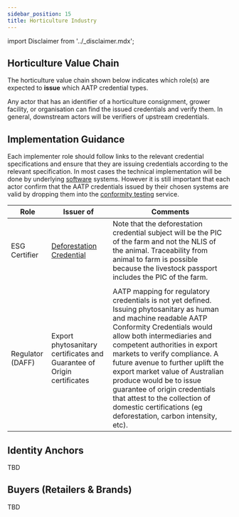 ```yaml
---
sidebar_position: 15
title: Horticulture Industry
---
```


import Disclaimer from '../\_disclaimer.mdx';

<Disclaimer />


## Horticulture Value Chain

The horticulture value chain shown below indicates which role(s) are expected to **issue** which AATP credential types. 



Any actor that has an identifier of a horticulture consignment, grower facility, or organisation can find the issued credentials and verify them.  In general, downstream actors will be verifiers of upstream credentials. 

## Implementation Guidance

Each implementer role should follow links to the relevant credential specifications and ensure that they are issuing credentials according to the relevant specification. In most cases the technical implementation will be done by underlying [software](../register/Software) systems. However it is still important that each actor confirm that the AATP credentials issued by their chosen systems are valid by dropping them into the [conformity testing](ConformityTesting) service. 

|Role|Issuer of|Comments|
|--|--|--|
|ESG Certifier|[Deforestation Credential](../specification/ConformityCredential#deforestation-credential)|Note that the deforestation credential subject will be the PIC of the farm and not the NLIS of the animal. Traceability from animal to farm is possible because the livestock passport includes the PIC of the farm. |
| | |
|Regulator (DAFF)|Export phytosanitary certificates and Guarantee of Origin certificates|AATP mapping for regulatory credentials is not yet defined. Issuing phytosanitary as human and machine readable AATP Conformity Credentials would allow both intermediaries and competent authorities in export markets to verify compliance. A future avenue to further uplift the export market value of Australian produce would be to issue guarantee of origin credentials that attest to the collection of domestic certifications (eg deforestation, carbon intensity, etc). |


## Identity Anchors


TBD


## Buyers (Retailers & Brands)


TBD











